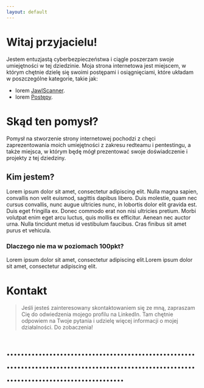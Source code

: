```yaml
---
layout: default
---
```


# Witaj przyjacielu!

Jestem entuzjastą cyberbezpieczeństwa i ciągle poszerzam swoje umiejętności w tej dziedzinie. Moja strona internetowa jest miejscem, w którym chętnie dzielę się swoimi postępami i osiągnięciami, które układam w poszczególne kategorie, takie jak:

* lorem
[JawlScanner](./Jawlscanner.md).
* lorem
[Postępy](./Postępy.md).

# Skąd ten pomysł?

Pomysł na  stworzenie strony internetowej pochodzi z chęci zaprezentowania moich umiejętności z zakresu redteamu i pentestingu, a także miejsca, w którym będę mógł prezentować swoje doświadczenie i projekty z tej dziedziny. 

## Kim jestem?

Lorem ipsum dolor sit amet, consectetur adipiscing elit. Nulla magna sapien, convallis non velit euismod, sagittis dapibus libero. Duis molestie, quam nec cursus convallis, nunc augue ultricies nunc, in lobortis dolor elit gravida est. Duis eget fringilla ex. Donec commodo erat non nisi ultricies pretium. Morbi volutpat enim eget arcu luctus, quis mollis ex efficitur. Aenean nec auctor urna. Nulla tincidunt metus id vestibulum faucibus. Cras finibus sit amet purus et vehicula.

### Dlaczego nie ma w poziomach 100pkt?

Lorem ipsum dolor sit amet, consectetur adipiscing elit.Lorem ipsum dolor sit amet, consectetur adipiscing elit.

# Kontakt

>Jeśli jesteś zainteresowany skontaktowaniem się ze mną, zapraszam Cię do odwiedzenia mojego profilu na LinkedIn. Tam chętnie odpowiem na Twoje pytania i udzielę więcej informacji o mojej działalności. Do zobaczenia!


# ...........................................................................................................................................
